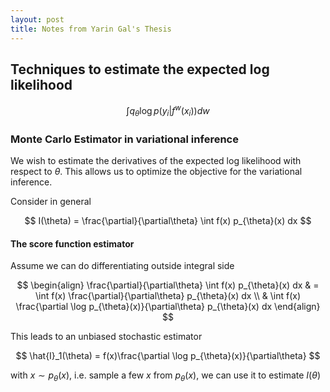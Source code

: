 ```yaml
---
layout: post
title: Notes from Yarin Gal's Thesis
---
```


## Techniques to estimate the expected log likelihood 

$$
\int q_{\theta} \log p(y_i | f^w(x_i)) dw
$$

### Monte Carlo Estimator in variational inference

We wish to estimate the derivatives of the expected
log likelihood with respect to $\theta$. This allows
us to optimize the objective for the variational inference. 

Consider in general

$$
I(\theta) = \frac{\partial}{\partial\theta}
\int f(x) p_{\theta}(x) dx
$$


#### The score function estimator
Assume we can do differentiating outside integral side

$$
\begin{align}
\frac{\partial}{\partial\theta}
\int f(x) p_{\theta}(x) dx & = 
\int f(x) \frac{\partial}{\partial\theta} p_{\theta}(x) dx \\
& \int f(x) \frac{\partial \log p_{\theta}(x)}{\partial\theta} 
p_{\theta}(x) dx
\end{align}
$$

This leads to an unbiased stochastic estimator 

$$
\hat{I}_1(\theta) = f(x)\frac{\partial \log p_{\theta}(x)}{\partial\theta}
$$

with $x \sim p_{\theta}(x)$, i.e. sample a few $x$ from 
$p_{\theta}(x)$, we can use it to estimate $I(\theta)$



